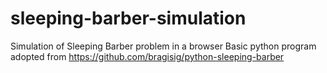 sleeping-barber-simulation
==========================

Simulation of Sleeping Barber problem in a browser
Basic python program adopted from https://github.com/bragisig/python-sleeping-barber
